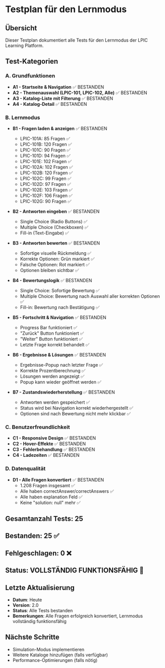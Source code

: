 # Testplan für den Lernmodus

## Übersicht
Dieser Testplan dokumentiert alle Tests für den Lernmodus der LPIC Learning Platform.

## Test-Kategorien

### A. Grundfunktionen
- **A1 - Startseite & Navigation** ✅ BESTANDEN
- **A2 - Themenauswahl (LPIC-101, LPIC-102, Alle)** ✅ BESTANDEN
- **A3 - Katalog-Liste mit Filterung** ✅ BESTANDEN
- **A4 - Katalog-Detail** ✅ BESTANDEN

### B. Lernmodus
- **B1 - Fragen laden & anzeigen** ✅ BESTANDEN
  - LPIC-101A: 85 Fragen ✅
  - LPIC-101B: 120 Fragen ✅
  - LPIC-101C: 90 Fragen ✅
  - LPIC-101D: 94 Fragen ✅
  - LPIC-101E: 102 Fragen ✅
  - LPIC-102A: 102 Fragen ✅
  - LPIC-102B: 120 Fragen ✅
  - LPIC-102C: 99 Fragen ✅
  - LPIC-102D: 97 Fragen ✅
  - LPIC-102E: 103 Fragen ✅
  - LPIC-102F: 106 Fragen ✅
  - LPIC-102G: 90 Fragen ✅

- **B2 - Antworten eingeben** ✅ BESTANDEN
  - Single Choice (Radio Buttons) ✅
  - Multiple Choice (Checkboxen) ✅
  - Fill-in (Text-Eingabe) ✅

- **B3 - Antworten bewerten** ✅ BESTANDEN
  - Sofortige visuelle Rückmeldung ✅
  - Korrekte Optionen: Grün markiert ✅
  - Falsche Optionen: Rot markiert ✅
  - Optionen bleiben sichtbar ✅

- **B4 - Bewertungslogik** ✅ BESTANDEN
  - Single Choice: Sofortige Bewertung ✅
  - Multiple Choice: Bewertung nach Auswahl aller korrekten Optionen ✅
  - Fill-in: Bewertung nach Bestätigung ✅

- **B5 - Fortschritt & Navigation** ✅ BESTANDEN
  - Progress Bar funktioniert ✅
  - "Zurück" Button funktioniert ✅
  - "Weiter" Button funktioniert ✅
  - Letzte Frage korrekt behandelt ✅

- **B6 - Ergebnisse & Lösungen** ✅ BESTANDEN
  - Ergebnisse-Popup nach letzter Frage ✅
  - Korrekte Prozentberechnung ✅
  - Lösungen werden angezeigt ✅
  - Popup kann wieder geöffnet werden ✅

- **B7 - Zustandswiederherstellung** ✅ BESTANDEN
  - Antworten werden gespeichert ✅
  - Status wird bei Navigation korrekt wiederhergestellt ✅
  - Optionen sind nach Bewertung nicht mehr klickbar ✅

### C. Benutzerfreundlichkeit
- **C1 - Responsive Design** ✅ BESTANDEN
- **C2 - Hover-Effekte** ✅ BESTANDEN
- **C3 - Fehlerbehandlung** ✅ BESTANDEN
- **C4 - Ladezeiten** ✅ BESTANDEN

### D. Datenqualität
- **D1 - Alle Fragen konvertiert** ✅ BESTANDEN
  - 1.208 Fragen insgesamt ✅
  - Alle haben correctAnswer/correctAnswers ✅
  - Alle haben explanation Feld ✅
  - Keine "solution: null" mehr ✅

## Gesamtanzahl Tests: 25
## Bestanden: 25 ✅
## Fehlgeschlagen: 0 ❌

## Status: **VOLLSTÄNDIG FUNKTIONSFÄHIG** 🎉

## Letzte Aktualisierung
- **Datum**: Heute
- **Version**: 2.0
- **Status**: Alle Tests bestanden
- **Bemerkungen**: Alle Fragen erfolgreich konvertiert, Lernmodus vollständig funktionsfähig

## Nächste Schritte
- Simulation-Modus implementieren
- Weitere Kataloge hinzufügen (falls verfügbar)
- Performance-Optimierungen (falls nötig)
